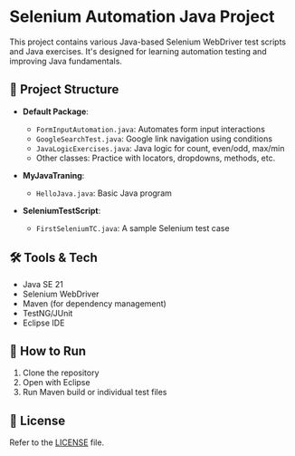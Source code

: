 # Selenium Automation Java Project

This project contains various Java-based Selenium WebDriver test scripts and Java exercises. It's designed for learning automation testing and improving Java fundamentals.

## 📂 Project Structure

- **Default Package**:
  - `FormInputAutomation.java`: Automates form input interactions
  - `GoogleSearchTest.java`: Google link navigation using conditions
  - `JavaLogicExercises.java`: Java logic for count, even/odd, max/min
  - Other classes: Practice with locators, dropdowns, methods, etc.

- **MyJavaTraning**:
  - `HelloJava.java`: Basic Java program

- **SeleniumTestScript**:
  - `FirstSeleniumTC.java`: A sample Selenium test case

## 🛠️ Tools & Tech

- Java SE 21
- Selenium WebDriver
- Maven (for dependency management)
- TestNG/JUnit
- Eclipse IDE

## 🚀 How to Run

1. Clone the repository
2. Open with Eclipse
3. Run Maven build or individual test files

## 📃 License

Refer to the [LICENSE](./LICENSE) file.